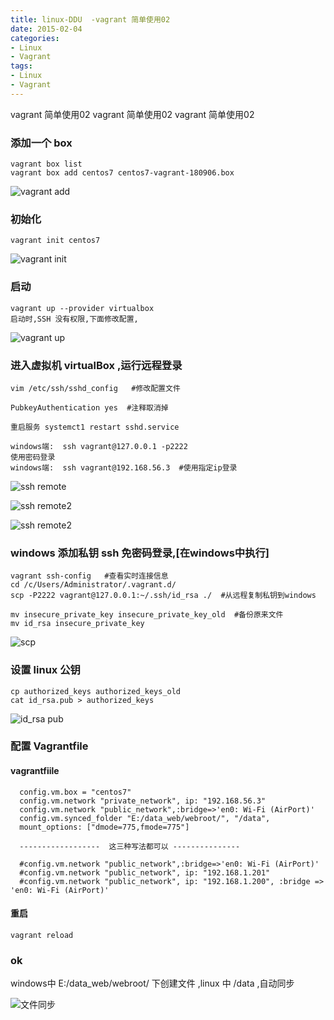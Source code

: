```yaml
---
title: linux-DDU  -vagrant 简单使用02
date: 2015-02-04
categories: 
- Linux
- Vagrant
tags:
- Linux
- Vagrant
---
```


vagrant 简单使用02
vagrant 简单使用02
vagrant 简单使用02

<!-- more -->

### 添加一个 box 

```
vagrant box list
vagrant box add centos7 centos7-vagrant-180906.box
```

![vagrant add](/img/centos/vagrant/add.png "vagrant add")

### 初始化

```
vagrant init centos7
```

![vagrant init](/img/centos/vagrant/init.png)

### 启动

```
vagrant up --provider virtualbox
启动时,SSH 没有权限,下面修改配置,
```

![vagrant up](/img/centos/vagrant/up_ssh.png)

### 进入虚拟机 virtualBox  ,运行远程登录

```
vim /etc/ssh/sshd_config   #修改配置文件

PubkeyAuthentication yes  #注释取消掉

重启服务 systemct1 restart sshd.service

windows端:  ssh vagrant@127.0.0.1 -p2222
使用密码登录
windows端:  ssh vagrant@192.168.56.3  #使用指定ip登录
```

![ssh remote](/img/centos/vagrant/ssh_remote.png)

![ssh remote2](/img/centos/vagrant/ssh_remote2.png)

![ssh remote2](/img/centos/vagrant/ssh_remote3.png)



### windows 添加私钥  ssh 免密码登录,[在windows中执行]

```wiki
vagrant ssh-config   #查看实时连接信息
cd /c/Users/Administrator/.vagrant.d/
scp -P2222 vagrant@127.0.0.1:~/.ssh/id_rsa ./  #从远程复制私钥到windows

mv insecure_private_key insecure_private_key_old  #备份原来文件
mv id_rsa insecure_private_key
```

![scp](/img/centos/vagrant/scp.png)

### 设置 linux 公钥

```
cp authorized_keys authorized_keys_old
cat id_rsa.pub > authorized_keys
```

![id_rsa pub](/img/centos/vagrant/id_rsa_pub.png)

### 配置 Vagrantfile 

#### vagrantfiile

```
  config.vm.box = "centos7"
  config.vm.network "private_network", ip: "192.168.56.3"
  config.vm.network "public_network",:bridge=>'en0: Wi-Fi (AirPort)'
  config.vm.synced_folder "E:/data_web/webroot/", "/data",
  mount_options: ["dmode=775,fmode=775"]
  
  ------------------  这三种写法都可以 ---------------

  #config.vm.network "public_network",:bridge=>'en0: Wi-Fi (AirPort)'
  #config.vm.network "public_network", ip: "192.168.1.201"
  #config.vm.network "public_network", ip: "192.168.1.200", :bridge => 'en0: Wi-Fi (AirPort)'
```

#### 重启

```
vagrant reload
```

### ok

windows中 E:/data_web/webroot/  下创建文件 ,linux 中 /data ,自动同步

![文件同步](/img/centos/vagrant/w_l.png)